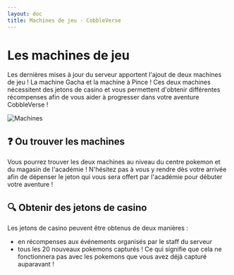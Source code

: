 ```yaml
---
layout: doc
title: Machines de jeu - CobbleVerse
---
```


# Les machines de jeu

Les dernières mises à jour du serveur apportent l'ajout de deux machines de jeu ! La machine Gacha et la machine à Pince ! Ces deux machines nécessitent des jetons de casino et vous permettent d'obtenir différentes récompenses afin de vous aider à progresser dans votre aventure CobbleVerse !

![Machines](/machines.png)

## ❓ Ou trouver les machines

Vous pourrez trouver les deux machines au niveau du centre pokemon et du magasin de l'académie ! N'hésitez pas à vous y rendre dès votre arrivée afin de dépenser le jeton qui vous sera offert par l'académie pour débuter votre aventure !

## 🔍 Obtenir des jetons de casino

Les jetons de casino peuvent être obtenus de deux manières :

- en récompenses aux événements organisés par le staff du serveur
- tous les 20 nouveaux pokemons capturés ! Ce qui signifie que cela ne fonctionnera pas avec les pokemons que vous avez déjà capturé auparavant !
